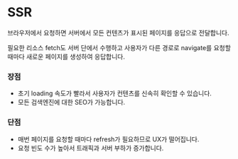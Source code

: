# SSR

브라우저에서 요청하면 서버에서 모든 컨텐츠가 표시된 페이지를 응답으로 전달합니다.

필요한 리소스 fetch도 서버 단에서 수행하고 사용자가 다른 경로로 navigate를 요청할 때마다 새로운 페이지를 생성하여 응답합니다.

### 장점

- 초기 loading 속도가 빨라서 사용자가 컨텐츠를 신속히 확인할 수 있습니다.
- 모든 검색엔진에 대한 SEO가 가능합니다.

### 단점

- 매번 페이지를 요청할 때마다 refresh가 필요하므로 UX가 떨어집니다.
- 요청 빈도 수가 높아서 트래픽과 서버 부하가 증가합니다.
